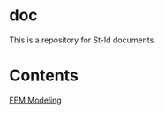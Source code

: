 # doc

This is a repository for St-Id documents.

# Contents

[FEM Modeling](FEMscreening/FEM_Modeling.html)


